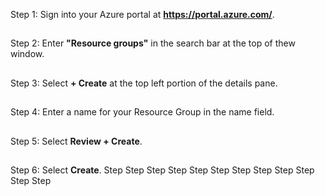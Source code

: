 Step 1: Sign into your Azure portal at **https://portal.azure.com/**.
##
Step 2: Enter **"Resource groups"** in the search bar at the top of thew window.
##
Step 3: Select **+ Create** at the top left portion of the details pane.
##
Step 4: Enter a name for your Resource Group in the name field.
##
Step 5: Select **Review + Create**.
##
Step 6: Select **Create**.
Step
Step
Step
Step
Step
Step
Step
Step
Step
Step
Step
Step
